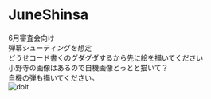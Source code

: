 # JuneShinsa
6月審査会向け  
弾幕シューティングを想定  
どうせコード書くのグダグダするから先に絵を描いてください  
小野寺の画像はあるので自機画像とっとと描いて？  
自機の弾も描いてください。  
![doit](https://github.com/A-shimamura/JuneShinsa/assets/170284255/37ddd363-9757-4dea-bf0e-937a70d3cd14)
